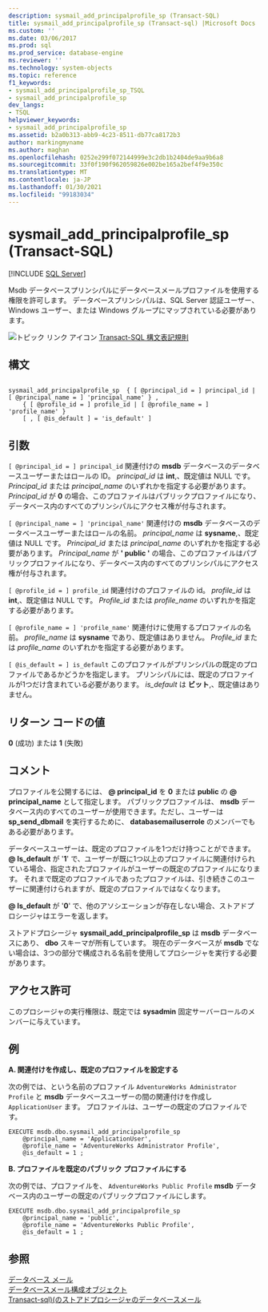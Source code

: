 ```yaml
---
description: sysmail_add_principalprofile_sp (Transact-SQL)
title: sysmail_add_principalprofile_sp (Transact-sql) |Microsoft Docs
ms.custom: ''
ms.date: 03/06/2017
ms.prod: sql
ms.prod_service: database-engine
ms.reviewer: ''
ms.technology: system-objects
ms.topic: reference
f1_keywords:
- sysmail_add_principalprofile_sp_TSQL
- sysmail_add_principalprofile_sp
dev_langs:
- TSQL
helpviewer_keywords:
- sysmail_add_principalprofile_sp
ms.assetid: b2a0b313-abb9-4c23-8511-db77ca8172b3
author: markingmyname
ms.author: maghan
ms.openlocfilehash: 0252e299f072144999e3c2db1b2404de9aa9b6a8
ms.sourcegitcommit: 33f0f190f962059826e002be165a2bef4f9e350c
ms.translationtype: MT
ms.contentlocale: ja-JP
ms.lasthandoff: 01/30/2021
ms.locfileid: "99183034"
---
```

# <a name="sysmail_add_principalprofile_sp-transact-sql"></a>sysmail_add_principalprofile_sp (Transact-SQL)
[!INCLUDE [SQL Server](../../includes/applies-to-version/sqlserver.md)]

  Msdb データベースプリンシパルにデータベースメールプロファイルを使用する権限を許可します。 データベースプリンシパルは、SQL Server 認証ユーザー、Windows ユーザー、または Windows グループにマップされている必要があります。
  
 ![トピック リンク アイコン](../../database-engine/configure-windows/media/topic-link.gif "トピック リンク アイコン") [Transact-SQL 構文表記規則](../../t-sql/language-elements/transact-sql-syntax-conventions-transact-sql.md)  
  
## <a name="syntax"></a>構文  
  
```  
  
sysmail_add_principalprofile_sp  { [ @principal_id = ] principal_id | [ @principal_name = ] 'principal_name' } ,  
    { [ @profile_id = ] profile_id | [ @profile_name = ] 'profile_name' }  
    [ , [ @is_default ] = 'is_default' ]  
```  
  
## <a name="arguments"></a>引数  
`[ @principal_id = ] principal_id` 関連付けの **msdb** データベースのデータベースユーザーまたはロールの ID。 *principal_id* は **int**,、既定値は NULL です。 *Principal_id* または *principal_name* のいずれかを指定する必要があります。 *Principal_id* が **0** の場合、このプロファイルはパブリックプロファイルになり、データベース内のすべてのプリンシパルにアクセス権が付与されます。  
  
`[ @principal_name = ] 'principal_name'` 関連付けの **msdb** データベースのデータベースユーザーまたはロールの名前。 *principal_name* は **sysname**,、既定値は NULL です。 *Principal_id* または *principal_name* のいずれかを指定する必要があります。 *Principal_name* が **' public '** の場合、このプロファイルはパブリックプロファイルになり、データベース内のすべてのプリンシパルにアクセス権が付与されます。  
  
`[ @profile_id = ] profile_id` 関連付けのプロファイルの id。 *profile_id* は **int**,、既定値は NULL です。 *Profile_id* または *profile_name* のいずれかを指定する必要があります。  
  
`[ @profile_name = ] 'profile_name'` 関連付けに使用するプロファイルの名前。 *profile_name* は **sysname** であり、既定値はありません。 *Profile_id* または *profile_name* のいずれかを指定する必要があります。  
  
`[ @is_default = ] is_default` このプロファイルがプリンシパルの既定のプロファイルであるかどうかを指定します。 プリンシパルには、既定のプロファイルが1つだけ含まれている必要があります。 *is_default* は **ビット**,、既定値はありません。  
  
## <a name="return-code-values"></a>リターン コードの値  
 **0** (成功) または **1** (失敗)  
  
## <a name="remarks"></a>コメント  
 プロファイルを公開するには、 **\@ principal_id** を **0** または **public** の **\@ principal_name** として指定します。 パブリックプロファイルは、 **msdb** データベース内のすべてのユーザーが使用できます。ただし、ユーザーは **sp_send_dbmail** を実行するために、 **databasemailuserrole** のメンバーでもある必要があります。  
  
 データベースユーザーは、既定のプロファイルを1つだけ持つことができます。 **\@ Is_default** が '**1**' で、ユーザーが既に1つ以上のプロファイルに関連付けられている場合、指定されたプロファイルがユーザーの既定のプロファイルになります。 それまで既定のプロファイルであったプロファイルは、引き続きこのユーザーに関連付けられますが、既定のプロファイルではなくなります。  
  
 **\@ Is_default** が '**0**' で、他のアソシエーションが存在しない場合、ストアドプロシージャはエラーを返します。  
  
 ストアドプロシージャ **sysmail_add_principalprofile_sp** は **msdb** データベースにあり、 **dbo** スキーマが所有しています。 現在のデータベースが **msdb** でない場合は、3つの部分で構成される名前を使用してプロシージャを実行する必要があります。  
  
## <a name="permissions"></a>アクセス許可  
 このプロシージャの実行権限は、既定では **sysadmin** 固定サーバーロールのメンバーに与えています。  
  
## <a name="examples"></a>例  
 **A. 関連付けを作成し、既定のプロファイルを設定する**  
  
 次の例では、という名前のプロファイル `AdventureWorks Administrator Profile` と **msdb** データベースユーザーの間の関連付けを作成し `ApplicationUser` ます。 プロファイルは、ユーザーの既定のプロファイルです。  
  
```  
EXECUTE msdb.dbo.sysmail_add_principalprofile_sp  
    @principal_name = 'ApplicationUser',  
    @profile_name = 'AdventureWorks Administrator Profile',  
    @is_default = 1 ;  
```  
  
 **B. プロファイルを既定のパブリック プロファイルにする**  
  
 次の例では、プロファイルを、 `AdventureWorks Public Profile` **msdb** データベース内のユーザーの既定のパブリックプロファイルにします。  
  
```  
EXECUTE msdb.dbo.sysmail_add_principalprofile_sp  
    @principal_name = 'public',  
    @profile_name = 'AdventureWorks Public Profile',  
    @is_default = 1 ;  
```  
  
## <a name="see-also"></a>参照  
 [データベース メール](../../relational-databases/database-mail/database-mail.md)   
 [データベースメール構成オブジェクト](../../relational-databases/database-mail/database-mail-configuration-objects.md)   
 [Transact-sql&#41;&#40;のストアドプロシージャのデータベースメール ](../../relational-databases/system-stored-procedures/database-mail-stored-procedures-transact-sql.md)  
  
  
